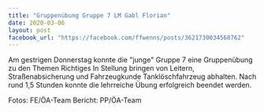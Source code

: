 ```yaml
---
title: "Gruppenübung Gruppe 7 LM Gabl Florian"
date: 2020-03-06
layout: post
facebook_url: "https://facebook.com/ffwenns/posts/3621730034568762"
---
```


Am gestrigen Donnerstag konnte die "junge" Gruppe 7 eine Gruppenübung zu den Themen Richtiges In Stellung bringen von Leitern, Straßenabsicherung und
Fahrzeugkunde Tanklöschfahrzeug abhalten.
Nach rund 1,5 Stunden konnte die lehrreiche Übung erfolgreich beendet werden. 

Fotos: FE/ÖA-Team
Bericht: PP/ÖA-Team